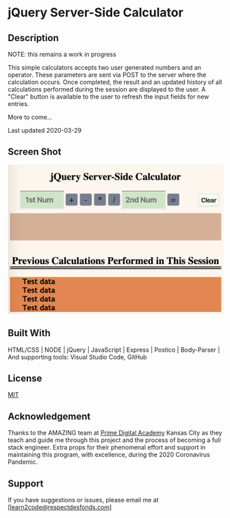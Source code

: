 # jQuery Server-Side Calculator


## Description

NOTE: this remains a work in progress

This simple calculators accepts two user generated numbers and an operator. These parameters are sent via POST to the server where the calculation occurs. Once completed, the result and an updated history of all calculations performed during the session are displayed to the user. A "Clear" button is available to the user to refresh the input fields for new entries.

More to come...

Last updated 2020-03-29

## Screen Shot

 ![](images/calcscreenshot_in-prog.jpg)


## Built With
HTML/CSS  |  NODE  |  jQuery  |  JavaScript  |  Express  |  Postico  |  Body-Parser  |  And supporting tools: Visual Studio Code, GitHub

## License
[MIT](https://choosealicense.com/licenses/mit/)

## Acknowledgement
Thanks to the AMAZING team at [Prime Digital Academy](https://primeacademy.io/) Kansas City as they teach and guide me through this project and the  process of becoming a full stack engineer. Extra props for their phenomenal effort and support in maintaining this program, with excellence, during the 2020 Coronavirus Pandemic.

## Support
If you have suggestions or issues, please email me at [learn2code@respectdesfonds.com]


